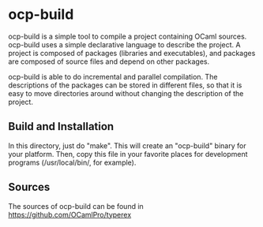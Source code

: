 # ocp-build

ocp-build is a simple tool to compile a project containing OCaml
sources. ocp-build uses a simple declarative language to describe the
project. A project is composed of packages (libraries and
executables), and packages are composed of source files and depend on
other packages.

ocp-build is able to do incremental and parallel compilation. The
descriptions of the packages can be stored in different files, so that
it is easy to move directories around without changing the description
of the project.

## Build and Installation

In this directory, just do "make". This will create an "ocp-build"
binary for your platform. Then, copy this file in your favorite places
for development programs (/usr/local/bin/, for example).

## Sources

The sources of ocp-build can be found in https://github.com/OCamlPro/typerex
